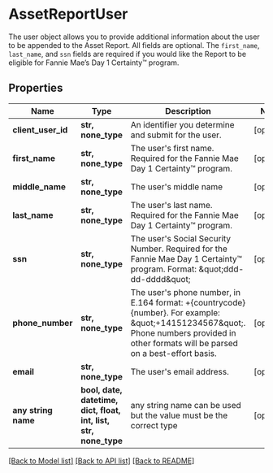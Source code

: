 # AssetReportUser

The user object allows you to provide additional information about the user to be appended to the Asset Report. All fields are optional. The `first_name`, `last_name`, and `ssn` fields are required if you would like the Report to be eligible for Fannie Mae’s Day 1 Certainty™ program.

## Properties
Name | Type | Description | Notes
------------ | ------------- | ------------- | -------------
**client_user_id** | **str, none_type** | An identifier you determine and submit for the user. | [optional] 
**first_name** | **str, none_type** | The user&#39;s first name. Required for the Fannie Mae Day 1 Certainty™ program. | [optional] 
**middle_name** | **str, none_type** | The user&#39;s middle name | [optional] 
**last_name** | **str, none_type** | The user&#39;s last name.  Required for the Fannie Mae Day 1 Certainty™ program. | [optional] 
**ssn** | **str, none_type** | The user&#39;s Social Security Number. Required for the Fannie Mae Day 1 Certainty™ program.  Format: \&quot;ddd-dd-dddd\&quot; | [optional] 
**phone_number** | **str, none_type** | The user&#39;s phone number, in E.164 format: +{countrycode}{number}. For example: \&quot;+14151234567\&quot;. Phone numbers provided in other formats will be parsed on a best-effort basis. | [optional] 
**email** | **str, none_type** | The user&#39;s email address. | [optional] 
**any string name** | **bool, date, datetime, dict, float, int, list, str, none_type** | any string name can be used but the value must be the correct type | [optional]

[[Back to Model list]](../README.md#documentation-for-models) [[Back to API list]](../README.md#documentation-for-api-endpoints) [[Back to README]](../README.md)


